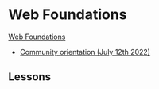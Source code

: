 # Web Foundations

[Web Foundations](web-foundations-july-2022.md)

- [Community orientation (July 12th 2022)](web-foundations-july-2022/community-orientation-july-2022.md)

## Lessons

